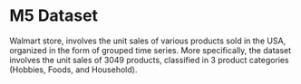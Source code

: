 # M5 Dataset

Walmart store, involves the unit sales of various products sold in the USA, organized in the form of grouped time series. More specifically, the dataset involves the unit sales of 3049 products, classified in 3 product categories (Hobbies, Foods, and Household).